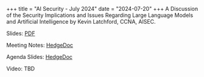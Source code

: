 +++
title = "AI Security - July 2024"
date = "2024-07-20"
+++
A Discussion of the Security Implications and Issues Regarding Large Language Models and Artificial Intelligence by Kevin Latchford, CCNA, AISEC.

Slides: [PDF](/presentation_materials/AI_security_2024-07-20/kev_latchford_nova_cyber_meetup_4-25-24_final.pdf)

Meeting Notes: [HedgeDoc](https://hedge.novalug.org/vILFP68vThSPv6tTM6sbsQ?both)

Agenda Slides: [HedgeDoc](https://hedge.novalug.org/TB92Zi7jSWGOREph-d52tw#)

Video: TBD
